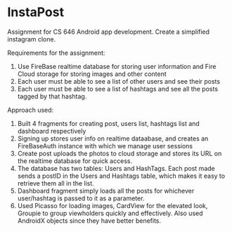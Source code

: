 # InstaPost
Assignment for CS 646 Android app development. Create a simplified instagram clone.

Requirements for the assignment:

1. Use FireBase realtime database for storing user information and Fire Cloud storage
for storing images and other content
2. Each user must be able to see a list of other users and see their posts
3. Each user must be able to see a list of hashtags and see all the posts tagged by that 
hashtag.

Approach used:

1. Built 4 fragments for creating post, users list, hashtags list and dashboard respectively
2. Signing up stores user info on realtime dataabase, and creates an FireBaseAuth instance with which
we manage user sessions
3. Create post uploads the photos to cloud storage and stores its URL on the realtime database for 
quick access.
4. The database has two tables: Users and HashTags. Each post made sends a postID in the Users and Hashtags table, which makes it easy to retrieve them all in the list.
5. Dashboard fragment simply loads all the posts for whichever user/hashtag is passed to it as a parameter.
6. Used Picasso for loading images, CardView for the elevated look, Groupie to group viewholders quickly and effectively. Also used AndroidX objects since they have better benefits.
